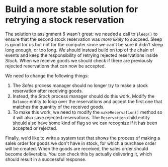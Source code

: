 # Build a more stable solution for retrying a stock reservation

The solution to assignment 6 wasn't great: we needed a call to `sleep()` to ensure that the second stock reservation was _more likely_ to succeed.
Sleep is good for us but not for the computer since we can't be sure it didn't sleep long enough, or too long.
We should instead build on top of the chain of events and keep the responsibility of retrying rejected reservations inside *Stock*.
When we receive goods we should check if there are previously rejected reservations that can now be accepted.

We need to change the following things:

1. The *Sales* process manager should no longer try to make a stock reservation after receiving goods.
2. Instead, the *Stock* process manager should do this work. Modify the `Balance` entity to loop over the reservations and accept the first one that matches the quantity of the received goods.
3. To make this work, we need to modify the `makeReservation()` method so it will also save rejected reservations. The `Reservation` child entity should also have some kind of flag so we can recognize if it has been accepted or rejected.

Finally, we'd like to write a system test that shows the process of making a sales order for goods we don't have in stock, for which a purchase order will be created. 
When the goods are received, the sales order should become deliverable. You can check this by actually delivering it, which should result in a successful response. 
